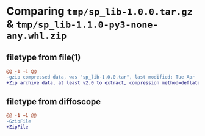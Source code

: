 # Comparing `tmp/sp_lib-1.0.0.tar.gz` & `tmp/sp_lib-1.1.0-py3-none-any.whl.zip`

## filetype from file(1)

```diff
@@ -1 +1 @@
-gzip compressed data, was "sp_lib-1.0.0.tar", last modified: Tue Apr  2 10:20:00 2024, max compression
+Zip archive data, at least v2.0 to extract, compression method=deflate
```

## filetype from diffoscope

```diff
@@ -1 +1 @@
-GzipFile
+ZipFile
```

